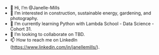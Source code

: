 - 👋 Hi, I’m @Janelle-Mills
- 👀 I’m interested in construction, sustainable energy, gardening, and photography.
- 🌱 I’m currently learning Python with Lambda School - Data Science - Cohort 31.
- 💞️ I’m looking to collaborate on TBD.
- 📫 How to reach me on LinkedIn (https://www.linkedin.com/in/janellemills/).

<!---
Janelle-Mills/Janelle-Mills is a ✨ special ✨ repository because its `README.md` (this file) appears on your GitHub profile.
You can click the Preview link to take a look at your changes.
--->
